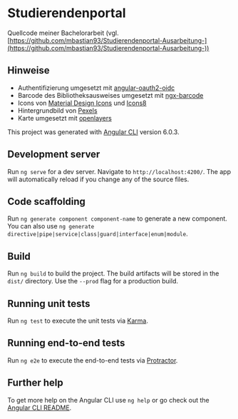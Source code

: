 # Studierendenportal

Quellcode meiner Bachelorarbeit (vgl. [https://github.com/mbastian93/Studierendenportal-Ausarbeitung-](https://github.com/mbastian93/Studierendenportal-Ausarbeitung-))

## Hinweise
* Authentifizierung umgesetzt mit [angular-oauth2-oidc](https://www.npmjs.com/package/angular-oauth2-oidc)
* Barcode des Bibliotheksausweises umgesetzt mit [ngx-barcode](https://www.npmjs.com/package/ngx-barcode)
* Icons von [Material Design Icons](https://materialdesignicons.com/) und [Icons8](https://icons8.de/)
* Hintergrundbild von [Pexels](https://www.pexels.com.)
* Karte umgesetzt mit [openlayers](https://openlayers.org/)

This project was generated with [Angular CLI](https://github.com/angular/angular-cli) version 6.0.3.

## Development server

Run `ng serve` for a dev server. Navigate to `http://localhost:4200/`. The app will automatically reload if you change any of the source files.

## Code scaffolding

Run `ng generate component component-name` to generate a new component. You can also use `ng generate directive|pipe|service|class|guard|interface|enum|module`.

## Build

Run `ng build` to build the project. The build artifacts will be stored in the `dist/` directory. Use the `--prod` flag for a production build.

## Running unit tests

Run `ng test` to execute the unit tests via [Karma](https://karma-runner.github.io).

## Running end-to-end tests

Run `ng e2e` to execute the end-to-end tests via [Protractor](http://www.protractortest.org/).

## Further help

To get more help on the Angular CLI use `ng help` or go check out the [Angular CLI README](https://github.com/angular/angular-cli/blob/master/README.md).
